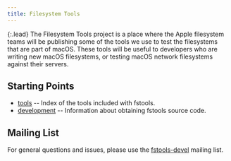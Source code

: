 ```yaml
---
title: Filesystem Tools
---
```


{:.lead}
The Filesystem Tools project is a place where the Apple filesystem teams will be publishing some of the tools we use to test the filesystems that are part of macOS. These tools will be useful to developers who are writing new macOS filesystems, or testing macOS network filesystems against their servers.

## Starting Points

* [tools](tools/) -- Index of the tools included with fstools.
* [development](development/) -- Information about obtaining fstools source code.

## Mailing List

For general questions and issues, please use the [fstools-devel](https://lists.macosforge.org/mailman/listinfo/fstools-devel) mailing list.
